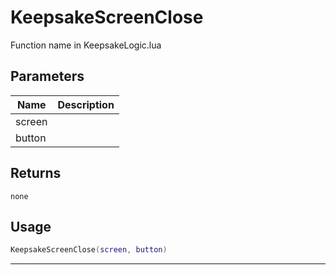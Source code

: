 # KeepsakeScreenClose

Function name in KeepsakeLogic.lua

## Parameters

| Name   | Description |
| ------ | ----------- |
| screen |             |
| button |             |

## Returns

`none`

## Usage

```lua
KeepsakeScreenClose(screen, button)
```

---
